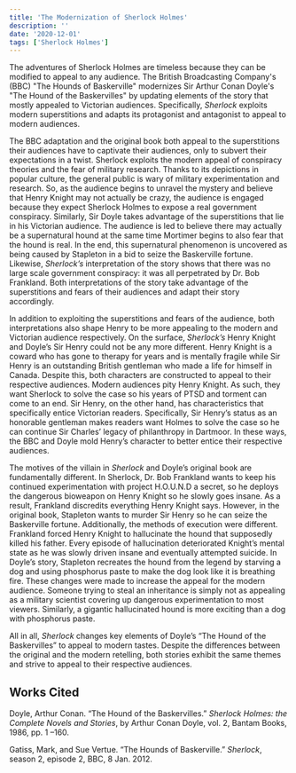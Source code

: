 ```yaml
---
title: 'The Modernization of Sherlock Holmes'
description: ''
date: '2020-12-01'
tags: ['Sherlock Holmes']
---
```


The adventures of Sherlock Holmes are timeless because they can be modified to appeal to any audience. The British Broadcasting Company's (BBC) "The Hounds of Baskerville" modernizes Sir Arthur Conan Doyle's "The Hound of the Baskervilles" by updating elements of the story that mostly appealed to Victorian audiences. Specifically, *Sherlock* exploits modern superstitions and adapts its protagonist and antagonist to appeal to modern audiences. 

<!--more-->

The BBC adaptation and the original book both appeal to the superstitions their audiences have to captivate their audiences, only to subvert their expectations in a twist. Sherlock exploits the modern appeal of conspiracy theories and the fear of military research. Thanks to its depictions in popular culture, the general public is wary of military experimentation and research. So, as the audience begins to unravel the mystery and believe that Henry Knight may not actually be crazy, the audience is engaged because they expect Sherlock Holmes to expose a real government conspiracy. Similarly, Sir Doyle takes advantage of the superstitions that lie in his Victorian audience. The audience is led to believe there may actually be a supernatural hound at the same time Mortimer begins to also fear that the hound is real. In the end, this supernatural phenomenon is uncovered as being caused by Stapleton in a bid to seize the Baskerville fortune. Likewise, *Sherlock’s* interpretation of the story shows that there was no large scale government conspiracy: it was all perpetrated by Dr. Bob Frankland. Both interpretations of the story take advantage of the superstitions and fears of their audiences and adapt their story accordingly. 

In addition to exploiting the superstitions and fears of the audience, both interpretations also shape Henry to be more appealing to the modern and Victorian audience respectively. On the surface, *Sherlock’s* Henry Knight and Doyle’s Sir Henry could not be any more different. Henry Knight is a coward who has gone to therapy for years and is mentally fragile while Sir Henry is an outstanding British gentleman who made a life for himself in Canada. Despite this, both characters are constructed to appeal to their respective audiences. Modern audiences pity Henry Knight. As such, they want Sherlock to solve the case so his years of PTSD and torment can come to an end. Sir Henry, on the other hand, has characteristics that specifically entice Victorian readers. Specifically, Sir Henry’s status as an honorable gentleman makes readers want Holmes to solve the case so he can continue Sir Charles’ legacy of philanthropy in Dartmoor. In these ways, the BBC and Doyle mold Henry’s character to better entice their respective audiences. 

The motives of the villain in *Sherlock* and Doyle’s original book are fundamentally different. In Sherlock, Dr. Bob Frankland wants to keep his continued experimentation with project H.O.U.N.D a secret, so he deploys the dangerous bioweapon on Henry Knight so he slowly goes insane. As a result, Frankland discredits everything Henry Knight says. However, in the original book, Stapleton wants to murder Sir Henry so he can seize the Baskerville fortune. Additionally, the methods of execution were different. Frankland forced Henry Knight to hallucinate the hound that supposedly killed his father. Every episode of hallucination deteriorated Knight’s mental state as he was slowly driven insane and eventually attempted suicide. In Doyle’s story, Stapleton recreates the hound from the legend by starving a dog and using phosphorus paste to make the dog look like it is breathing fire. These changes were made to increase the appeal for the modern audience. Someone trying to steal an inheritance is simply not as appealing as a military scientist covering up dangerous experimentation to most viewers. Similarly, a gigantic hallucinated hound is more exciting than a dog with phosphorus paste. 

All in all, *Sherlock* changes key elements of Doyle’s “The Hound of the Baskervilles” to appeal to modern tastes. Despite the differences between the original and the modern retelling, both stories exhibit the same themes and strive to appeal to their respective audiences. 

## Works Cited

Doyle, Arthur Conan. “The Hound of the Baskervilles.” *Sherlock Holmes: the Complete Novels and Stories*, by Arthur Conan Doyle, vol. 2, Bantam Books, 1986, pp. 1 –160. 

Gatiss, Mark, and Sue Vertue. “The Hounds of Baskerville.” *Sherlock*, season 2, episode 2, BBC, 8 Jan. 2012. 